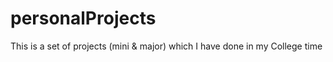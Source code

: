 # personalProjects
This is a set of projects (mini &amp; major) which I have done in my College time 
